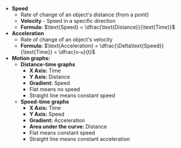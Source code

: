- **Speed**
	- Rate of change of an object's distance (from a point)
	- **Velocity** - Speed in a specific direction
	- **Formula:** $\text{Speed} = \dfrac{\text{Distance}}{\text{Time}}$
- **Acceleration**
	- Rate of change of an object's velocity
	- **Formula:** $\text{Acceleration} = \dfrac{\Delta\text{Speed}}{\text{Time}} = \dfrac{v-u}{t}$
- **Motion graphs:**
	- **Distance-time graphs**
		- **X Axis:** Time
		- **Y Axis:** Distance
		- **Gradient:** Speed
		- Flat means no speed
		- Straight line means constant speed
	- **Speed-time graphs**
		- **X Axis:** Time
		- **Y Axis:** Speed
		- **Gradient:** Acceleration
		- **Area under the curve:** Distance
		- Flat means constant speed
		- Straight line means constant acceleration